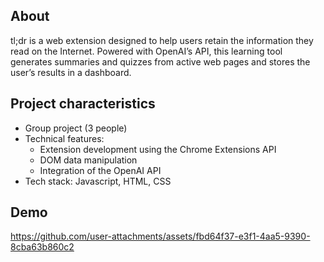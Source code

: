 ## About

tl;dr is a web extension designed to help users retain the information they read on the Internet. Powered with OpenAI’s API, this learning tool generates summaries and quizzes from active web pages and stores the user’s results in a dashboard.


## Project characteristics

- Group project (3 people)
- Technical features:
    - Extension development using the Chrome Extensions API
    - DOM data manipulation
    - Integration of the OpenAI API
- Tech stack: Javascript, HTML, CSS


## Demo

https://github.com/user-attachments/assets/fbd64f37-e3f1-4aa5-9390-8cba63b860c2
